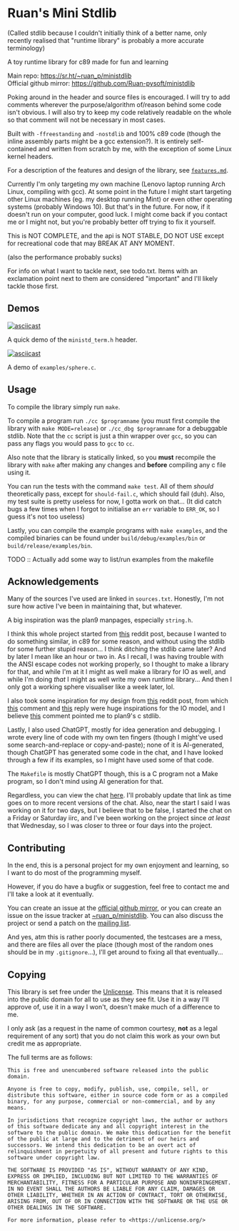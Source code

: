 # Ruan's Mini Stdlib

(Called stdlib because I couldn't initially think of a better name,
only recently realised that "runtime library" is probably a more accurate terminology)

A toy runtime library for c89 made for fun and learning

Main repo: https://sr.ht/~ruan_p/ministdlib  
Official github mirror: https://github.com/Ruan-pysoft/ministdlib

Poking around in the header and source files is encouraged.
I will try to add comments
wherever the purpose/algorithm of/reason behind some code isn't obvious.
I will also try to keep my code relatively readable on the whole
so that comment will not be necessary in most cases.

Built with `-ffreestanding` and `-nostdlib` and 100% c89 code
(though the inline assembly parts might be a gcc extension?).
It is entirely self-contained and written from scratch by me,
with the exception of some Linux kernel headers.

For a description of the features and design of the library,
see [`features.md`](./features.md).

Currently I'm only targeting my own machine
(Lenovo laptop running Arch Linux, compiling with gcc).
At some point in the future I might start targeting other Linux machines
(eg. my desktop running Mint)
or even other operating systems
(probably Windows 10).
But that's in the future.
For now, if it doesn't run on your computer,
good luck.
I might come back if you contact me or I might not,
but you're probably better off trying to fix it yourself.

This is NOT COMPLETE,
and the api is NOT STABLE,
DO NOT USE except for recreational code
that may BREAK AT ANY MOMENT.

(also the performance probably sucks)

For info on what I want to tackle next, see todo.txt.
Items with an exclamation point next to them
are considered "important" and I'll likely tackle those first.

## Demos

[![asciicast](https://asciinema.org/a/724079.svg)](https://asciinema.org/a/724079)

A quick demo of the `ministd_term.h` header.

[![asciicast](https://asciinema.org/a/724687.svg)](https://asciinema.org/a/724687)

A demo of `examples/sphere.c`.

## Usage

To compile the library simply run `make`.

To compile a program run `./cc $programname`
(you must first compile the library with `make MODE=release`)
or `./cc_dbg $programname` for a debuggable stdlib.
Note that the `cc` script is just a thin wrapper over `gcc`,
so you can pass any flags you would pass to `gcc` to `cc`.

Also note that the library is statically linked,
so you **must** recompile the library with `make`
after making any changes
and **before** compiling any c file using it.

You can run the tests with the command `make test`.
All of them *should* theoretically pass,
except for `should-fail.c`, which should fail (duh).
Also, my test suite is pretty useless for now,
I gotta work on that...
(It did catch bugs a few times
when I forgot to initialise an `err` variable to `ERR_OK`,
so I guess it's not too useless)

Lastly, you can compile the example programs with `make examples`,
and the compiled binaries can be found under
`build/debug/examples/bin` or `build/release/examples/bin`.

TODO :: Actually add some way to list/run examples from the makefile

## Acknowledgements

Many of the sources I've used are linked in `sources.txt`.
Honestly, I'm not sure how active I've been in maintaining that,
but whatever.

A big inspiration was the plan9 manpages, especially `string.h`.

I think this whole project started from [this](https://www.reddit.com/r/C_Programming/comments/1fzdwv9) reddit post,
because I wanted to do something similar,
in c89 for some reason,
and without using the stdlib for some further stupid reason...
I think ditching the stdlib came later? And by later I mean like an hour or two in.
As I recall, I was having trouble with the ANSI escape codes not working properly,
so I thought to make a library for that,
and while I'm at it I might as well make a library for IO as well,
and while I'm doing *that* I might as well write my own runtime library...
And then I only got a working sphere visualiser like a week later, lol.

I also took some inspiration for my design from [this](https://old.reddit.com/r/C_Programming/comments/feduq2) reddit post,
from which [this](https://old.reddit.com/r/C_Programming/comments/feduq2/comment/fjoj1ia) comment and [this](https://old.reddit.com/r/C_Programming/comments/feduq2/comment/fjoqv02) reply were huge inspirations for the IO model,
and I believe [this](https://old.reddit.com/r/C_Programming/comments/feduq2/comment/fjp3gj0) comment pointed me to plan9's c stdlib.

Lastly, I also used ChatGPT, mostly for idea generation and debugging.
I wrote every line of code with my own ten fingers
(though I might've used some search-and-replace or copy-and-paste);
none of it is AI-generated,
though ChatGPT has generated some code in the chat,
and I have looked through a few if its examples,
so I might have used some of that code.

The `Makefile` is mostly ChatGPT though,
this is a C program not a Make program,
so I don't mind using AI generation for that.

Regardless, you can view the chat [here](https://chatgpt.com/share/685b0e46-503c-8012-919d-b427104c1e9b).
I'll probably update that link as time goes on
to more recent versions of the chat.
Also, near the start I said I was working on it for two days,
but I believe that to be false,
I started the chat on a Friday or Saturday iirc,
and I've been working on the project since *at least* that Wednesday,
so I was closer to three or four days into the project.

## Contributing

In the end, this is a personal project
for my own enjoyment and learning,
so I want to do most of the programming myself.

However, if you do have a bugfix or suggestion,
feel free to contact me
and I'll take a look at it eventually.

You can create an issue at the [official github mirror](https://github.com/Ruan-pysoft/ministdlib/issues),
or you can create an issue on the issue tracker at [~ruan_p/ministdlib](https://todo.sr.ht/~ruan_p/ministdlib).
You can also discuss the project or send a patch on the [mailing list](https://lists.sr.ht/~ruan_p/ministdlib).

And yes, atm this is rather poorly documented,
the testcases are a mess,
and there are files all over the place
(though most of the random ones should be in my `.gitignore`...),
I'll get around to fixing all that eventually...

## Copying

This library is set free under the [Unlicense](https://unlicense.org/).
This means that it is released into the public domain
for all to use as they see fit.
Use it in a way I'll approve of,
use it in a way I won't,
doesn't make much of a difference to me.

I only ask (as a request in the name of common courtesy,
**not** as a legal requirement of any sort)
that you do not claim this work as your own
but credit me as appropriate.

The full terms are as follows:

```
This is free and unencumbered software released into the public domain.

Anyone is free to copy, modify, publish, use, compile, sell, or
distribute this software, either in source code form or as a compiled
binary, for any purpose, commercial or non-commercial, and by any
means.

In jurisdictions that recognize copyright laws, the author or authors
of this software dedicate any and all copyright interest in the
software to the public domain. We make this dedication for the benefit
of the public at large and to the detriment of our heirs and
successors. We intend this dedication to be an overt act of
relinquishment in perpetuity of all present and future rights to this
software under copyright law.

THE SOFTWARE IS PROVIDED "AS IS", WITHOUT WARRANTY OF ANY KIND,
EXPRESS OR IMPLIED, INCLUDING BUT NOT LIMITED TO THE WARRANTIES OF
MERCHANTABILITY, FITNESS FOR A PARTICULAR PURPOSE AND NONINFRINGEMENT.
IN NO EVENT SHALL THE AUTHORS BE LIABLE FOR ANY CLAIM, DAMAGES OR
OTHER LIABILITY, WHETHER IN AN ACTION OF CONTRACT, TORT OR OTHERWISE,
ARISING FROM, OUT OF OR IN CONNECTION WITH THE SOFTWARE OR THE USE OR
OTHER DEALINGS IN THE SOFTWARE.

For more information, please refer to <https://unlicense.org/>
```
